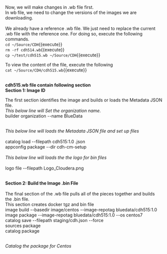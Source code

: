 Now, we will make changes in .wb file first.<br>
In wb file, we need to change the versions of the images we are downloading.
<br><br>
We already have a reference .wb file. We just need to replace the current .wb file with the reference one. For doing so, execute the following commands.<br>
`cd ~/Source/CDH`{{execute}}
<br>`rm -rf cdh514.wb`{{execute}}
<br>`cp ~/test/cdh515.wb ~/Source/CDH`{{execute}}

To view the content of the file, execute the following<br>
`cat ~/Source/CDH/cdh515.wb`{{execute}}

<br><strong>cdh515.wb file contain following section</strong>
<br><strong>Section 1: Image ID</strong>

The first section identifies the image and builds or loads the Metadata JSON file.
<br><i>This below line will Set the organization name.</i>
<br>builder organization --name BlueData
<br>

<br><i>This below line will loads the Metadata JSON file and set up files</i>
<br>
<br>catalog load --filepath cdh515:1.0 .json
<br>appconfig package --dir cdh-cm-setup
<br>
<br><i>This below line will loads the the logo for bin files</i><br>
<br>logo file --filepath Logo_Cloudera.png

<br><strong>Section 2: Build the Image .bin File</strong>
<br>
<br>The final section of the .wb file pulls all of the pieces together and builds the .bin file.
<br>This section creates docker tgz and bin file
<br>image build --basedir image/centos --image-repotag bluedata/cdh515:1.0
<br>image package --image-repotag bluedata/cdh515:1.0 --os centos7
<br>catalog save --filepath staging/cdh.json --force
<br>sources package
<br>catalog package

<br><i>Catalog the package for Centos</i>
